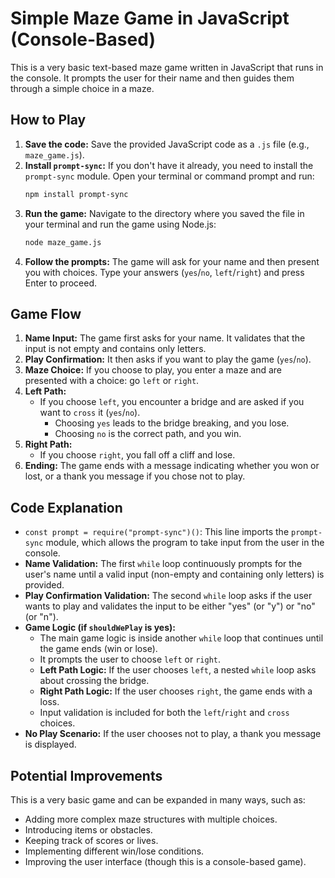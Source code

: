 # Simple Maze Game in JavaScript (Console-Based)

This is a very basic text-based maze game written in JavaScript that runs in the console. It prompts the user for their name and then guides them through a simple choice in a maze.

## How to Play

1.  **Save the code:** Save the provided JavaScript code as a `.js` file (e.g., `maze_game.js`).
2.  **Install `prompt-sync`:** If you don't have it already, you need to install the `prompt-sync` module. Open your terminal or command prompt and run:
    ```bash
    npm install prompt-sync
    ```
3.  **Run the game:** Navigate to the directory where you saved the file in your terminal and run the game using Node.js:
    ```bash
    node maze_game.js
    ```
4.  **Follow the prompts:** The game will ask for your name and then present you with choices. Type your answers (`yes`/`no`, `left`/`right`) and press Enter to proceed.

## Game Flow

1.  **Name Input:** The game first asks for your name. It validates that the input is not empty and contains only letters.
2.  **Play Confirmation:** It then asks if you want to play the game (`yes`/`no`).
3.  **Maze Choice:** If you choose to play, you enter a maze and are presented with a choice: go `left` or `right`.
4.  **Left Path:**
    * If you choose `left`, you encounter a bridge and are asked if you want to `cross` it (`yes`/`no`).
        * Choosing `yes` leads to the bridge breaking, and you lose.
        * Choosing `no` is the correct path, and you win.
5.  **Right Path:**
    * If you choose `right`, you fall off a cliff and lose.
6.  **Ending:** The game ends with a message indicating whether you won or lost, or a thank you message if you chose not to play.

## Code Explanation

* `const prompt = require("prompt-sync")()`: This line imports the `prompt-sync` module, which allows the program to take input from the user in the console.
* **Name Validation:** The first `while` loop continuously prompts for the user's name until a valid input (non-empty and containing only letters) is provided.
* **Play Confirmation Validation:** The second `while` loop asks if the user wants to play and validates the input to be either "yes" (or "y") or "no" (or "n").
* **Game Logic (if `shouldWePlay` is yes):**
    * The main game logic is inside another `while` loop that continues until the game ends (win or lose).
    * It prompts the user to choose `left` or `right`.
    * **Left Path Logic:** If the user chooses `left`, a nested `while` loop asks about crossing the bridge.
    * **Right Path Logic:** If the user chooses `right`, the game ends with a loss.
    * Input validation is included for both the `left`/`right` and `cross` choices.
* **No Play Scenario:** If the user chooses not to play, a thank you message is displayed.

## Potential Improvements

This is a very basic game and can be expanded in many ways, such as:

* Adding more complex maze structures with multiple choices.
* Introducing items or obstacles.
* Keeping track of scores or lives.
* Implementing different win/lose conditions.
* Improving the user interface (though this is a console-based game).
